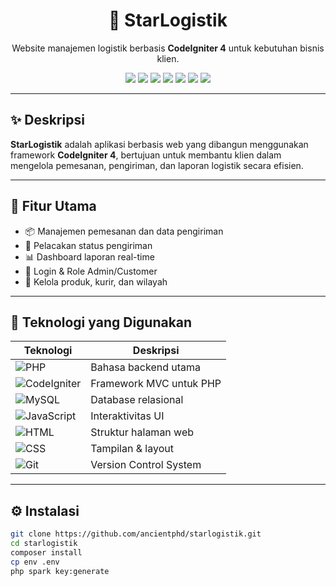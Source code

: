 <h1 align="center">🚚 StarLogistik</h1>
<p align="center">Website manajemen logistik berbasis <strong>CodeIgniter 4</strong> untuk kebutuhan bisnis klien.</p>

<p align="center">
  <img src="https://img.shields.io/badge/PHP-8.1-blue?logo=php" />
  <img src="https://img.shields.io/badge/CodeIgniter-4-red?logo=codeigniter" />
  <img src="https://img.shields.io/badge/MySQL-Database-blue?logo=mysql" />
  <img src="https://img.shields.io/badge/JavaScript-Frontend-yellow?logo=javascript" />
  <img src="https://img.shields.io/badge/HTML-Markup-orange?logo=html5" />
  <img src="https://img.shields.io/badge/CSS-Styling-blue?logo=css3" />
  <img src="https://img.shields.io/badge/Git-VersionControl-orange?logo=git" />
</p>

---

## ✨ Deskripsi

**StarLogistik** adalah aplikasi berbasis web yang dibangun menggunakan framework **CodeIgniter 4**, bertujuan untuk membantu klien dalam mengelola pemesanan, pengiriman, dan laporan logistik secara efisien.

---

## 🚀 Fitur Utama
- 📦 Manajemen pemesanan dan data pengiriman
- 📍 Pelacakan status pengiriman
- 📊 Dashboard laporan real-time
- 👥 Login & Role Admin/Customer
- 📁 Kelola produk, kurir, dan wilayah

---

## 🧰 Teknologi yang Digunakan

| Teknologi | Deskripsi |
|----------|-----------|
| ![PHP](https://img.shields.io/badge/PHP-8.1-blue?logo=php) | Bahasa backend utama |
| ![CodeIgniter](https://img.shields.io/badge/CodeIgniter-4-red?logo=codeigniter) | Framework MVC untuk PHP |
| ![MySQL](https://img.shields.io/badge/MySQL-Database-blue?logo=mysql) | Database relasional |
| ![JavaScript](https://img.shields.io/badge/JavaScript-Frontend-yellow?logo=javascript) | Interaktivitas UI |
| ![HTML](https://img.shields.io/badge/HTML5-Markup-orange?logo=html5) | Struktur halaman web |
| ![CSS](https://img.shields.io/badge/CSS3-Styling-blue?logo=css3) | Tampilan & layout |
| ![Git](https://img.shields.io/badge/Git-VersionControl-orange?logo=git) | Version Control System |

---

## ⚙️ Instalasi

```bash
git clone https://github.com/ancientphd/starlogistik.git
cd starlogistik
composer install
cp env .env
php spark key:generate

